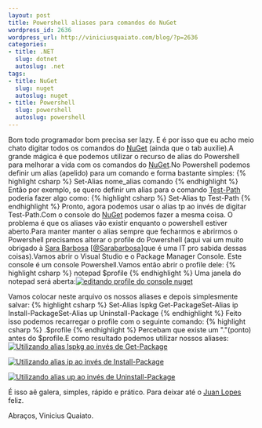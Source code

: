 ```yaml
--- 
layout: post
title: Powershell aliases para comandos do NuGet
wordpress_id: 2636
wordpress_url: http://viniciusquaiato.com/blog/?p=2636
categories: 
- title: .NET
  slug: dotnet
  autoslug: .net
tags: 
- title: NuGet
  slug: nuget
  autoslug: nuget
- title: Powershell
  slug: powershell
  autoslug: powershell
---
```



Bom todo programador bom precisa ser lazy. E é por isso que eu acho meio chato digitar todos os comandos do [NuGet](http://viniciusquaiato.com/blog/tag/nuget/) (ainda que o tab auxilie).A grande mágica é que podemos utilizar o recurso de alias do Powershell para melhorar a vida com os comandos do [NuGet](http://viniciusquaiato.com/blog/tag/nuget/).No Powershell podemos definir um alias (apelido) para um comando e forma bastante simples:
{% highlight csharp %}
Set-Alias nome_alias comando
{% endhighlight %}
Então por exemplo, se quero definir um alias para o comando [Test-Path](http://technet.microsoft.com/en-us/library/ff730955.aspx) poderia fazer algo como:
{% highlight csharp %}
Set-Alias tp Test-Path
{% endhighlight %}
Pronto, agora podemos usar o alias tp ao invés de digitar Test-Path.Com o console do [NuGet](http://nuget.codeplex.com) podemos fazer a mesma coisa. O problema é que os aliases vão existir enquanto o powershell estiver aberto.Para manter manter o alias sempre que fecharmos e abrirmos o Powershell precisamos alterar o profile do Powershell (aqui vai um muito obrigado à [Sara Barbosa](http://sarajbarbosa.wordpress.com/) [[@Sarabarbosa](http://twitter.com/Sarabarbosa)]que é uma IT pro sabida dessas coisas).Vamos abrir o Visual Studio e o Package Manager Console. Este console é um console Powershell.Vamos então abrir o profile dele:
{% highlight csharp %}
notepad $profile
{% endhighlight %}
Uma janela do notepad será aberta:[![editando profile do console nuget](http://viniciusquaiato.com/images_posts/editando-profile-do-console-nuget-300x159.png "editando profile do console nuget")](http://viniciusquaiato.com/images_posts/editando-profile-do-console-nuget.png)



Vamos colocar neste arquivo os nossos aliases e depois simplesmente salvar:
{% highlight csharp %}
Set-Alias lspkg Get-PackageSet-Alias ip Install-PackageSet-Alias up Uninstall-Package
{% endhighlight %}
Feito isso podemos recarregar o profile com o seguinte comando:
{% highlight csharp %}
.$profile
{% endhighlight %}
Percebam que existe um "."(ponto) antes do $profile.E como resultado podemos utilizar nossos aliases:[![Utilizando alias lspkg ao invés de Get-Package](http://viniciusquaiato.com/images_posts/lspkg-150x150.png "Utilizando alias lspkg ao invés de Get-Package")](http://viniciusquaiato.com/images_posts/lspkg.png)



[![Utilizando alias ip ao invés de Install-Package](http://viniciusquaiato.com/images_posts/install-150x150.png "Utilizando alias ip ao invés de Install-Package")](http://viniciusquaiato.com/images_posts/install.png)



[![Utilizando alias up ao invés de Uninstall-Package](http://viniciusquaiato.com/images_posts/uninstall-150x150.png "Utilizando alias up ao invés de Uninstall-Package")](http://viniciusquaiato.com/images_posts/uninstall.png)

É isso aê galera, simples, rápido e prático. Para deixar até o [Juan Lopes](http://twitter.com/juanplopes) feliz.

Abraços,
Vinicius Quaiato.
